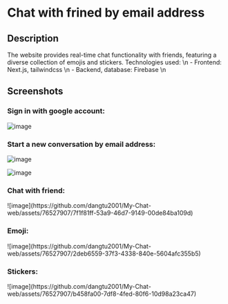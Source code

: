 <h1>Chat with frined by email address</h1>

<h2>Description</h2>
The website provides real-time chat functionality with friends, featuring a diverse collection of emojis and stickers.
Technologies used: \n
- Frontend: Next.js, tailwindcss \n
- Backend, database: Firebase \n

<h2>Screenshots</h2>

<h3>Sign in with google account:</h3>

![image](https://github.com/dangtu2001/My-Chat-web/assets/76527907/1d637323-28d7-40d4-b50e-e928ec0b173a)

<h3>Start a new conversation by email address:</h3>

![image](https://github.com/dangtu2001/My-Chat-web/assets/76527907/a7d60052-f0c7-48a7-a8c5-26c5e27404b8)

![image](https://github.com/dangtu2001/My-Chat-web/assets/76527907/e992dbb9-34ac-4ae6-bfa1-15d5b5fc9dcb)

<h3>Chat with friend:</h3>
![image](https://github.com/dangtu2001/My-Chat-web/assets/76527907/7f1f81ff-53a9-46d7-9149-00de84ba109d)

<h3>Emoji:</h3>
![image](https://github.com/dangtu2001/My-Chat-web/assets/76527907/2deb6559-37f3-4338-840e-5604afc355b5)

<h3>Stickers:</h3>
![image](https://github.com/dangtu2001/My-Chat-web/assets/76527907/b458fa00-7df8-4fed-80f6-10d98a23ca47)
